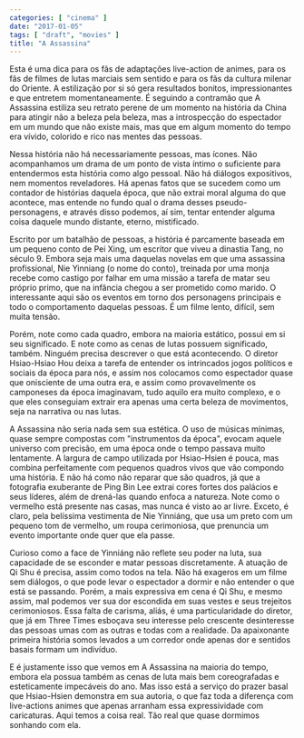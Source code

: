 ```yaml
---
categories: [ "cinema" ]
date: "2017-01-05"
tags: [ "draft", "movies" ]
title: "A Assassina"
---
```

Esta é uma dica para os fãs de adaptações live-action de animes, para
os fãs de filmes de lutas marciais sem sentido e para os fãs da cultura
milenar do Oriente. A estilização por si só gera resultados bonitos,
impressionantes e que entretem momentaneamente. É seguindo a contramão
que A Assassina estiliza seu retrato perene de um momento na história
da China para atingir não a beleza pela beleza, mas a introspecção
do espectador em um mundo que não existe mais, mas que em algum momento
do tempo era vívido, colorido e rico nas mentes das pessoas.

Nessa história não há necessariamente pessoas, mas ícones. Não
acompanhamos um drama de um ponto de vista íntimo o suficiente para
entendermos esta história como algo pessoal. Não há diálogos
expositivos, nem momentos reveladores. Há apenas fatos que se sucedem
como um contador de histórias daquela época, que não extrai moral
alguma do que acontece, mas entende no fundo qual o drama desses
pseudo-personagens, e através disso podemos, aí sim, tentar entender
alguma coisa daquele mundo distante, eterno, mistificado.

Escrito por um batalhão de pessoas, a história é parcamente baseada
em um pequeno conto de Pei Xing, um escritor que viveu a dinastia Tang,
no século 9. Embora seja mais uma daquelas novelas em que uma assassina
profissional, Nie Yinniang (o nome do conto), treinada por uma monja
recebe como castigo por falhar em uma missão a tarefa de matar seu
próprio primo, que na infância chegou a ser prometido como marido. O
interessante aqui são os eventos em torno dos personagens principais
e todo o comportamento daquelas pessoas. É um filme lento, difícil,
sem muita tensão.

Porém, note como cada quadro, embora na maioria estático, possui em
si seu significado. E note como as cenas de lutas possuem significado,
também. Ninguém precisa descrever o que está acontecendo. O diretor
Hsiao-Hsiao Hou deixa a tarefa de entender os intrincados jogos políticos
e sociais da época para nós, e assim nos colocamos como espectador
quase que onisciente de uma outra era, e assim como provavelmente os
camponeses da época imaginavam, tudo aquilo era muito complexo, e o
que eles conseguiam extrair era apenas uma certa beleza de movimentos,
seja na narrativa ou nas lutas.

A Assassina não seria nada sem sua estética. O uso de músicas
mínimas, quase sempre compostas com "instrumentos da época", evocam
aquele universo com precisão, em uma época onde o tempo passava muito
lentamente. A largura de campo utilizada por Hsiao-Hsien é pouca,
mas combina perfeitamente com pequenos quadros vivos que vão compondo
uma história. E não há como não reparar que são quadros, já que a
fotografia exuberante de Ping Bin Lee extrai cores fortes dos palácios
e seus líderes, além de drená-las quando enfoca a natureza. Note
como o vermelho está presente nas casas, mas nunca é visto ao ar
livre. Exceto, é claro, pela belíssima vestimenta de Nie Yinniáng,
que usa um preto com um pequeno tom de vermelho, um roupa cerimoniosa,
que prenuncia um evento importante onde quer que ela passe.

Curioso como a face de Yinniáng não reflete seu poder na luta, sua
capacidade de se esconder e matar pessoas discretamente. A atuação
de Qi Shu é precisa, assim como todos na tela. Não há exageros em
um filme sem diálogos, o que pode levar o espectador a dormir e não
entender o que está se passando. Porém, a mais expressiva em cena
é Qi Shu, e mesmo assim, mal podemos ver sua dor escondida em suas
vestes e seus trejeitos cerimoniosos. Essa falta de carisma, aliás,
é uma particularidade do diretor, que já em Three Times esboçava seu
interesse pelo crescente desinteresse das pessoas umas com as outras e
todas com a realidade. Da apaixonante primeira história somos levados
a um corredor onde apenas dor e sentidos basais formam um indivíduo.

E é justamente isso que vemos em A Assassina na maioria do tempo,
embora ela possua também as cenas de luta mais bem coreografadas
e esteticamente impecáveis do ano. Mas isso está a serviço do
prazer basal que Hsiao-Hsien demonstra em sua autoria, o que faz toda a
diferença com live-actions animes que apenas arranham essa expressividade
com caricaturas. Aqui temos a coisa real. Tão real que quase dormimos
sonhando com ela.
